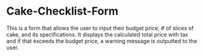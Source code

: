 # Cake-Checklist-Form

This is a form that allows the user to input their budget price, # of slices of cake, and its specifications. It displays the calculated total price with tax and if that exceeds the budget price, a warning message is outputted to the user.
